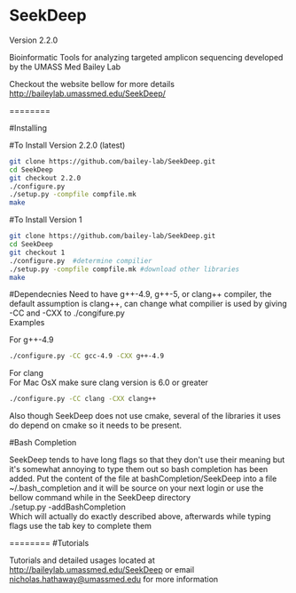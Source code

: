 SeekDeep
========
Version 2.2.0

Bioinformatic Tools for analyzing targeted amplicon sequencing developed by the UMASS Med Bailey Lab

Checkout the website bellow for more details  
http://baileylab.umassmed.edu/SeekDeep/

========

#Installing
 

#To Install Version 2.2.0 (latest)  
```bash
git clone https://github.com/bailey-lab/SeekDeep.git   
cd SeekDeep  
git checkout 2.2.0   
./configure.py  
./setup.py -compfile compfile.mk  
make   
```

#To Install Version 1

```bash
git clone https://github.com/bailey-lab/SeekDeep.git   
cd SeekDeep  
git checkout 1   
./configure.py  #determine compilier
./setup.py -compfile compfile.mk #download other libraries 
make   
```

#Dependecnies
Need to have g++-4.9, g++-5, or clang++ compiler, the default assumption is clang++, can change what compilier is used by giving -CC and -CXX to ./congifure.py  
Examples  

For g++-4.9 
 
```bash  
./configure.py -CC gcc-4.9 -CXX g++-4.9  
```
For clang  
For Mac OsX make sure clang version is 6.0 or greater 

```bash
./configure.py -CC clang -CXX clang++  
```

Also though SeekDeep does not use cmake, several of the libraries it uses do depend on cmake so it needs to be present.  

#Bash Completion  

SeekDeep tends to have long flags so that they don't use their meaning but it's somewhat annoying to type them out so bash completion has been added.  Put the content of the file at bashCompletion/SeekDeep into a file ~/.bash_completion and it will be source on your next login or use the bellow command while in the SeekDeep directory  
./setup.py -addBashCompletion  
Which will actually do exactly described above, afterwards while typing flags use the tab key to complete them  

========
#Tutorials

Tutorials and detailed usages located at http://baileylab.umassmed.edu/SeekDeep or email nicholas.hathaway@umassmed.edu for more information  

